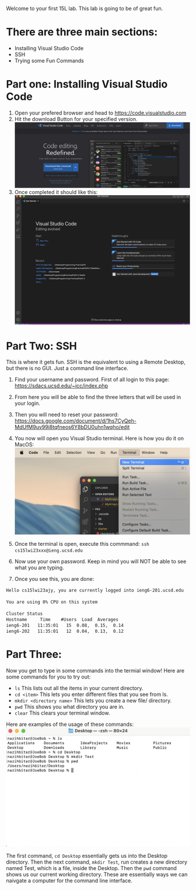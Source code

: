 Welcome to your first 15L lab. This lab is going to be of great fun.

# There are three main sections:
- Installing Visual Studio Code
- SSH
- Trying some Fun Commands

# Part one: Installing Visual Studio Code
 1) Open your prefered browser and head to https://code.visualstudio.com
 2) Hit the download Button for your specified version.
 ![Image](1photo/vsdownload.png)
 4) Once completed it should like this:
 ![Image](1photo/Screenshot%202023-01-11%20at%2012.03.51%20PM.png)

# Part Two: SSH
This is where it gets fun. SSH is the equivalent to using a Remote Desktop, but there is no GUI. Just a command line interface.

1) Find your username and password. First of all login to this page: https://sdacs.ucsd.edu/~icc/index.php

2) From here you will be able to find the three letters that will be used in your login.

3) Then you will need to reset your password: https://docs.google.com/document/d/1hs7CyQeh-MdUfM9uv99i8tqfneos6Y8bDU0uhn1wqho/edit

4) You now will open you Visual Studio terminal. Here is how you do it on MacOS:
![Image](1photo/termMac.png)

5) Once the terminal is open, execute this commmand: `ssh cs15lwi23xxx@ieng.ucsd.edu`

6) Now use your own password. Keep in mind you will NOT be able to see what you are typing.

7) Once you see this, you are done:
```
Hello cs15lwi23ajy, you are currently logged into ieng6-201.ucsd.edu

You are using 0% CPU on this system

Cluster Status 
Hostname     Time    #Users  Load  Averages  
ieng6-201   11:35:01   15  0.08,  0.15,  0.14
ieng6-202   11:35:01   12  0.04,  0.13,  0.12
```

# Part Three: 
Now you get to type in some commands into the termial window!
Here are some commands for you to try out:
* `ls` This lists out all the items in your current directory.
* `cd <item>` This lets you enter different files that you see from ls.
* `mkdir <directory name>` This lets you create a new file/ directory.
* `pwd` This shows you what directory you are in.
*  `clear` This clears your terminal window.

Here are examples of the usage of these commands:
![Image](1photo/Command.png)


The first command, `cd Desktop` essentially gets us into the Desktop directory. Then the next command, `mkdir Test`, run creates a new directory named Test, which is a file, inside the Desktop. Then the `pwd` command shows us our current working directory. These are essentially ways we can naivgate a computer for the command line interface.
